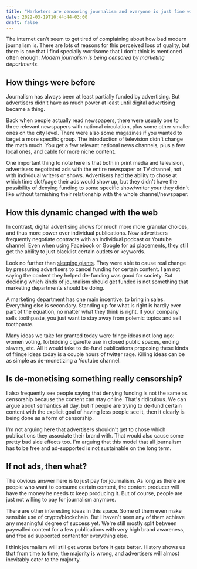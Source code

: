 ```yaml
---
title: "Marketers are censoring journalism and everyone is just fine with it"
date: 2022-03-19T10:44:44-03:00
draft: false 
---
```


The internet can't seem to get tired of complaining about how bad modern journalism is. 
There are lots of reasons for this perceived loss of quality, but there is one that I find specially worrisome that I don't think is mentioned often enough: _Modern journalism is being censored by marketing departments_.

## How things were before

Journalism has always been at least partially funded by advertising. But advertisers didn't have as much power at least until digital advertising became a thing.

Back when people actually read newspapers, there were usually one to three relevant newspapers with national circulation, plus some other smaller ones on the city level. There were also some magazines if you wanted to target a more specific group. The introduction of television didn't change the math much. You get a few relevant national news channels, plus a few local ones, and cable for more niche content. 

One important thing to note here is that both in print media and television, advertisers negotiated ads with the entire newspaper or TV channel, not with individual writers or shows. Advertisers had the ability to chose at which time slot/page their ads would show up, but they didn't have the possibility of denying funding to some specific show/writer your they didn't like without tarnishing their relationship with the whole channel/newspaper.   

## How this dynamic changed with the web

In contrast, digital advertising allows for much more more granular choices, and thus more power over individual publications. Now advertisers frequently negotiate contracts with an individual podcast or Youtube channel. Even when using Facebook or Google for ad placements, they still get the ability to just blacklist certain outlets or keywords. 

Look no further than [sleeping giants](https://en.wikipedia.org/wiki/Sleeping_Giants). They were able to cause real change by pressuring advertisers to cancel funding for certain content. I am not saying the content they helped de-funding was good for society. But deciding which kinds of journalism should get funded is not something that marketing departments should be doing. 

A marketing department has one main incentive: to bring in sales. Everything else is secondary. Standing up for what is right is hardly ever part of the equation, no matter what they think is right. If your company sells toothpaste, you just want to stay away from polemic topics and sell toothpaste. 

Many ideas we take for granted today were fringe ideas not long ago: women voting, forbidding cigarette use in closed public spaces, ending slavery, etc. All it would take to de-fund publications proposing these kinds of fringe ideas today is a couple hours of twitter rage. Killing ideas can be as simple as de-monetizing a Youtube channel.  

## Is de-monetising something really censorship?

I also frequently see people saying that denying funding is not the same as censorship because the content can stay online. That's ridiculous. We can argue about semantics all day, but if people are trying to de-fund certain content with the explicit goal of having less people see it, then it clearly is being done as a form of censorship. 

I'm not arguing here that advertisers shouldn't get to chose which publications they associate their brand with. That would also cause some pretty bad side effects too. I'm arguing that this model that all journalism has to be free and ad-supported is not sustainable on the long term. 

## If not ads, then what?

The obvious answer here is to just pay for journalism. As long as there are people who want to consume certain content, the content producer will have the money he needs to keep producing it. But of course, people are just not willing to pay for journalism anymore.  

There are other interesting ideas in this space. Some of them even make sensible use of crypto/blockchain. But I haven't seen any of them achieve any meaningful degree of success yet. We're still mostly split between paywalled content for a few publications with very high brand awareness, and free ad supported content for everything else. 

I think journalism will still get worse before it gets better. History shows us that from time to time, the majority is wrong, and advertisers will almost inevitably cater to the majority. 

